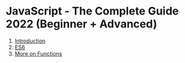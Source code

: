 # JavaScript - The Complete Guide 2022 (Beginner + Advanced)
1. [Introduction](/section1/)
2. [ES6](/section5/)
3. [More on Functions](/section6/)
